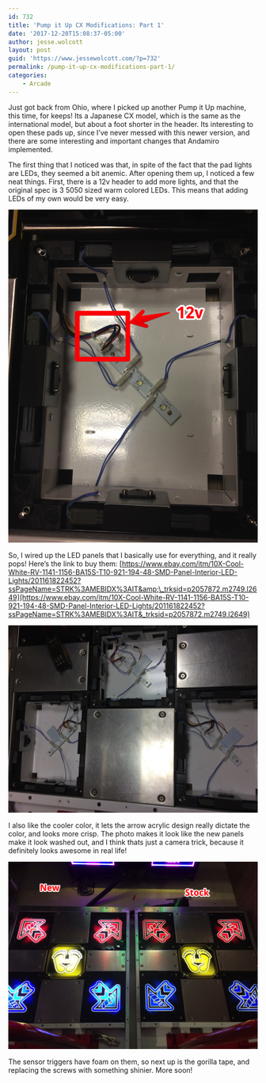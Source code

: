 ```yaml
---
id: 732
title: 'Pump it Up CX Modifications: Part 1'
date: '2017-12-20T15:08:37-05:00'
author: jesse.wolcott
layout: post
guid: 'https://www.jessewolcott.com/?p=732'
permalink: /pump-it-up-cx-modifications-part-1/
categories:
    - Arcade
---
```


Just got back from Ohio, where I picked up another Pump it Up machine, this time, for keeps! Its a Japanese CX model, which is the same as the international model, but about a foot shorter in the header. Its interesting to open these pads up, since I’ve never messed with this newer version, and there are some interesting and important changes that Andamiro implemented.

The first thing that I noticed was that, in spite of the fact that the pad lights are LEDs, they seemed a bit anemic. After opening them up, I noticed a few neat things. First, there is a 12v header to add more lights, and that the original spec is 3 5050 sized warm colored LEDs. This means that adding LEDs of my own would be very easy.

![20171219 225953111 iOS](/assets/img/2017/12/20171219_225953111_iOS.png)

So, I wired up the LED panels that I basically use for everything, and it really pops! Here’s the link to buy them: [https://www.ebay.com/itm/10X-Cool-White-RV-1141-1156-BA15S-T10-921-194-48-SMD-Panel-Interior-LED-Lights/201161822452?ssPageName=STRK%3AMEBIDX%3AIT&amp;\_trksid=p2057872.m2749.l2649](https://www.ebay.com/itm/10X-Cool-White-RV-1141-1156-BA15S-T10-921-194-48-SMD-Panel-Interior-LED-Lights/201161822452?ssPageName=STRK%3AMEBIDX%3AIT&_trksid=p2057872.m2749.l2649)

![20171220 143237779 iOS](/assets/img/2017/12/20171220_143237779_iOS.jpg)

I also like the cooler color, it lets the arrow acrylic design really dictate the color, and looks more crisp. The photo makes it look like the new panels make it look washed out, and I think thats just a camera trick, because it definitely looks awesome in real life!

![20171220 144653034 iOS](/assets/img/2017/12/20171220_144653034_iOS.png)

The sensor triggers have foam on them, so next up is the gorilla tape, and replacing the screws with something shinier. More soon!